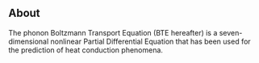 ## About

The phonon Boltzmann Transport Equation (BTE hereafter) is a seven-dimensional
nonlinear Partial Differential Equation that has been used for the prediction
of heat conduction phenomena.
